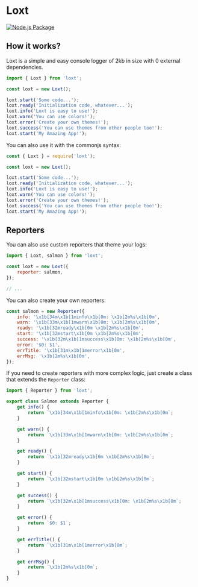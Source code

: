 # Loxt

[![Node.js Package](https://github.com/AngelNext/loxt/actions/workflows/npm-publish.yml/badge.svg)](https://github.com/AngelNext/loxt/actions/workflows/npm-publish.yml)

## How it works?

Loxt is a simple and easy console logger of 2kb in size with 0 external dependencies.

```js
import { Loxt } from 'loxt';

const loxt = new Loxt();

loxt.start('Some code...');
loxt.ready('Initialization code, whatever...');
loxt.info('Loxt is easy to use!');
loxt.warn('You can use colors!');
loxt.error('Create your own themes!');
loxt.success('You can use themes from other people too!');
loxt.start('My Amazing App!');
```

You can also use it with the commonjs syntax:

```js
const { Loxt } = require('loxt');

const loxt = new Loxt();

loxt.start('Some code...');
loxt.ready('Initialization code, whatever...');
loxt.info('Loxt is easy to use!');
loxt.warn('You can use colors!');
loxt.error('Create your own themes!');
loxt.success('You can use themes from other people too!');
loxt.start('My Amazing App!');
```

## Reporters

You can also use custom reporters that theme your logs:

```js
import { Loxt, salmon } from 'loxt';

const loxt = new Loxt({
	reporter: salmon,
});

// ...
```

You can also create your own reporters:

```js
const salmon = new Reporter({
	info: '\x1b[34m\x1b[1minfo\x1b[0m: \x1b[2m%s\x1b[0m',
	warn: '\x1b[33m\x1b[1mwarn\x1b[0m: \x1b[2m%s\x1b[0m',
	ready: '\x1b[32mready\x1b[0m \x1b[2m%s\x1b[0m',
	start: '\x1b[32mstart\x1b[0m \x1b[2m%s\x1b[0m',
	success: '\x1b[32m\x1b[1msuccess\x1b[0m: \x1b[2m%s\x1b[0m',
	error: '$0: $1',
	errTitle: '\x1b[31m\x1b[1merror\x1b[0m',
	errMsg: '\x1b[2m%s\x1b[0m',
});
```

If you need to create reporters with more complex logic, just create a class that extends the `Reporter` class:

```js
import { Reporter } from 'loxt';

export class Salmon extends Reporter {
	get info() {
		return `\x1b[34m\x1b[1minfo\x1b[0m: \x1b[2m%s\x1b[0m`;
	}

	get warn() {
		return `\x1b[33m\x1b[1mwarn\x1b[0m: \x1b[2m%s\x1b[0m`;
	}

	get ready() {
		return `\x1b[32mready\x1b[0m \x1b[2m%s\x1b[0m`;
	}

	get start() {
		return `\x1b[32mstart\x1b[0m \x1b[2m%s\x1b[0m`;
	}

	get success() {
		return `\x1b[32m\x1b[1msuccess\x1b[0m: \x1b[2m%s\x1b[0m`;
	}

	get error() {
		return `$0: $1`;
	}

	get errTitle() {
		return `\x1b[31m\x1b[1merror\x1b[0m`;
	}

	get errMsg() {
		return `\x1b[2m%s\x1b[0m`;
	}
}
```
